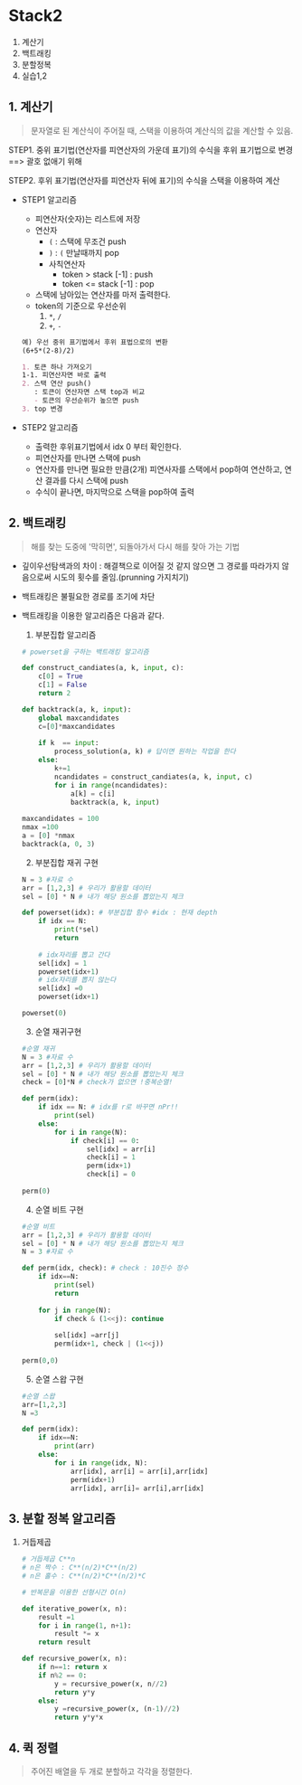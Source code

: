 # Stack2

1. 계산기
2. 백트래킹
3. 분할정복
4. 실습1,2



## 1. 계산기

> 문자열로 된 계산식이 주어질 때, 스택을 이용하여 계산식의 값을 계산할 수 있음.

STEP1. 중위 표기법(연산자를 피연산자의 가운데 표기)의 수식을 후위 표기법으로 변경 ==> 괄호 없애기 위해

STEP2. 후위 표기법(연산자를 피연산자 뒤에 표기)의 수식을 스택을 이용하여 계산



- STEP1 알고리즘

  - 피연산자(숫자)는 리스트에 저장
  - 연산자
    - `(` : 스택에 무조건 push
    - `)` : `(` 만날때까지 pop
    - 사칙연산자 
      - token > stack [-1] : push
      - token <= stack [-1] : pop
  - 스택에 남아있는 연산자를 마저 출력한다.
  - token의 기준으로 우선순위
    1. `*`, `/`
    2. `+`, `-`

  ```markdown
  예) 우선 중위 표기법에서 후위 표법으로의 변환
  (6+5*(2-8)/2)
  
  1. 토큰 하나 가져오기
  1-1. 피연산자면 바로 출력
  2. 스택 연산 push()
     : 토큰이 연산자면 스택 top과 비교
     - 토큰의 우선순위가 높으면 push
  3. top 변경
  ```

- STEP2 알고리즘
  - 출력한 후위표기법에서 idx 0 부터 확인한다.
  - 피연산자를 만나면 스택에 push
  - 연산자를 만나면 필요한 만큼(2개) 피연사자를 스택에서 pop하여 연산하고, 연산 결과를 다시 스택에 push
  - 수식이 끝나면, 마지막으로 스택을 pop하여 출력



## 2. 백트래킹

> 해를 찾는 도중에 '막히면', 되돌아가서 다시 해를 찾아 가는 기법

- 깊이우선탐색과의 차이 : 해결책으로 이어질 것 같지 않으면 그 경로를 따라가지 않음으로써 시도의 횟수를 줄임.(prunning 가지치기)
- 백트래킹은 불필요한 경로를 조기에 차단



- 백트래킹을 이용한 알고리즘은 다음과 같다.

  1. 부분집합 알고리즘

  ```python
  # powerset을 구하는 백트래킹 알고리즘
  
  def construct_candiates(a, k, input, c):
      c[0] = True
      c[1] = False
      return 2
  
  def backtrack(a, k, input):
      global maxcandidates
      c=[0]*maxcandidates
      
      if k  == input:
          process_solution(a, k) # 답이면 원하는 작업을 한다
      else:
          k+=1
          ncandidates = construct_candiates(a, k, input, c)
          for i in range(ncandidates):
              a[k] = c[i]
              backtrack(a, k, input)
              
  maxcandidates = 100
  nmax =100
  a = [0] *nmax
  backtrack(a, 0, 3)
  ```

  2. 부분집합 재귀 구현

  ```python
  N = 3 #자료 수
  arr = [1,2,3] # 우리가 활용할 데이터
  sel = [0] * N # 내가 해당 원소를 뽑았는지 체크
  
  def powerset(idx): # 부분집합 함수 #idx : 현재 depth
      if idx == N:
          print(*sel)
          return
      
      # idx자리를 뽑고 간다
      sel[idx] = 1
      powerset(idx+1)
      # idx자리를 뽑지 않는다
      sel[idx] =0
      powerset(idx+1)
  
  powerset(0)
  ```

  3. 순열 재귀구현

  ```python
  #순열 재귀
  N = 3 #자료 수
  arr = [1,2,3] # 우리가 활용할 데이터
  sel = [0] * N # 내가 해당 원소를 뽑았는지 체크
  check = [0]*N # check가 없으면 !중복순열!
  
  def perm(idx):
      if idx == N: # idx를 r로 바꾸면 nPr!!
          print(sel)
      else:
          for i in range(N):
              if check[i] == 0:
                  sel[idx] = arr[i]
                  check[i] = 1
                  perm(idx+1)
                  check[i] = 0
                  
  perm(0)
  ```

  4. 순열 비트 구현

  ```python
  #순열 비트
  arr = [1,2,3] # 우리가 활용할 데이터
  sel = [0] * N # 내가 해당 원소를 뽑았는지 체크
  N = 3 #자료 수
  
  def perm(idx, check): # check : 10진수 정수
      if idx==N:
          print(sel)
          return
      
      for j in range(N):
          if check & (1<<j): continue
              
          sel[idx] =arr[j]
          perm(idx+1, check | (1<<j))
          
  perm(0,0)
  ```

  5. 순열 스왑 구현

  ```python
  #순열 스왑
  arr=[1,2,3]
  N =3
  
  def perm(idx):
      if idx==N:
          print(arr)
      else:
          for i in range(idx, N):
              arr[idx], arr[i] = arr[i],arr[idx]
              perm(idx+1)
              arr[idx], arr[i]= arr[i],arr[idx]
  ```



## 3. 분할 정복 알고리즘

1. 거듭제곱

   ```python
   # 거듭제곱 C**n
   # n은 짝수 : C**(n/2)*C**(n/2)
   # n은 홀수 : C**(n/2)*C**(n/2)*C
   
   # 반복문을 이용한 선형시간 O(n)
   
   def iterative_power(x, n):
       result =1
       for i in range(1, n+1):
           result *= x
       return result
   
   def recursive_power(x, n):
       if n==1: return x
       if n%2 == 0:
           y = recursive_power(x, n//2)
           return y*y
       else:
           y =recursive_power(x, (n-1)//2)
           return y*y*x
   ```

   

## 4. 퀵 정렬

> 주어진 배열을 두 개로 분할하고 각각을 정렬한다.